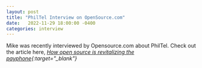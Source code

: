 ```yaml
---
layout: post
title: "PhilTel Interview on OpenSource.com"
date:   2022-11-29 18:00:00 -0400
categories: interview
---
```


Mike was recently interviewed by Opensource.com about PhilTel. Check out the article here, *[How open source is revitalizing the payphone](https://opensource.com/article/22/11/open-source-payphone-philtel){:target="_blank"}*